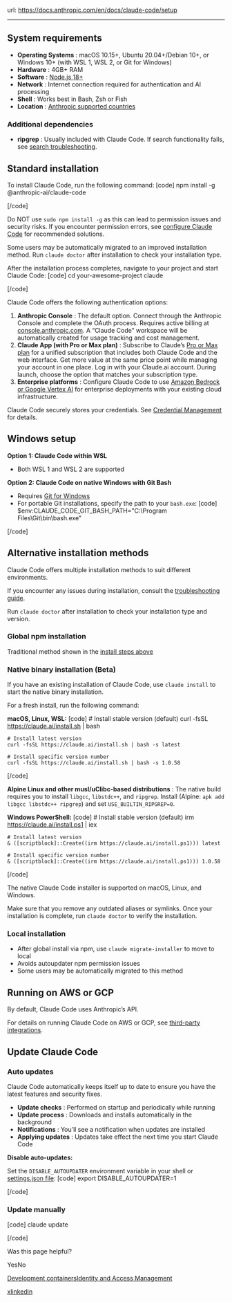 url: https://docs.anthropic.com/en/docs/claude-code/setup

---

## System requirements

  * **Operating Systems** : macOS 10.15+, Ubuntu 20.04+/Debian 10+, or Windows 10+ \(with WSL 1, WSL 2, or Git for Windows\)
  * **Hardware** : 4GB+ RAM
  * **Software** : [Node.js 18+](https://nodejs.org/en/download)
  * **Network** : Internet connection required for authentication and AI processing
  * **Shell** : Works best in Bash, Zsh or Fish
  * **Location** : [Anthropic supported countries](https://www.anthropic.com/supported-countries)

### Additional dependencies

  * **ripgrep** : Usually included with Claude Code. If search functionality fails, see [search troubleshooting](/en/docs/claude-code/troubleshooting#search-and-discovery-issues).

## Standard installation

To install Claude Code, run the following command:
[code]
    npm install -g @anthropic-ai/claude-code

[/code]

Do NOT use `sudo npm install -g` as this can lead to permission issues and security risks. If you encounter permission errors, see [configure Claude Code](/en/docs/claude-code/troubleshooting#linux-permission-issues) for recommended solutions.

Some users may be automatically migrated to an improved installation method. Run `claude doctor` after installation to check your installation type.

After the installation process completes, navigate to your project and start Claude Code:
[code]
    cd your-awesome-project
    claude

[/code]

Claude Code offers the following authentication options:

  1. **Anthropic Console** : The default option. Connect through the Anthropic Console and complete the OAuth process. Requires active billing at [console.anthropic.com](https://console.anthropic.com). A “Claude Code” workspace will be automatically created for usage tracking and cost management.
  2. **Claude App \(with Pro or Max plan\)** : Subscribe to Claude’s [Pro or Max plan](https://www.anthropic.com/pricing) for a unified subscription that includes both Claude Code and the web interface. Get more value at the same price point while managing your account in one place. Log in with your Claude.ai account. During launch, choose the option that matches your subscription type.
  3. **Enterprise platforms** : Configure Claude Code to use [Amazon Bedrock or Google Vertex AI](/en/docs/claude-code/third-party-integrations) for enterprise deployments with your existing cloud infrastructure.

Claude Code securely stores your credentials. See [Credential Management](/en/docs/claude-code/iam#credential-management) for details.

## Windows setup

**Option 1: Claude Code within WSL**

  * Both WSL 1 and WSL 2 are supported

**Option 2: Claude Code on native Windows with Git Bash**

  * Requires [Git for Windows](https://git-scm.com/downloads/win)
  * For portable Git installations, specify the path to your `bash.exe`:
[code] $env:CLAUDE_CODE_GIT_BASH_PATH="C:\Program Files\Git\bin\bash.exe"

[/code]

## Alternative installation methods

Claude Code offers multiple installation methods to suit different environments.

If you encounter any issues during installation, consult the [troubleshooting guide](/en/docs/claude-code/troubleshooting#linux-permission-issues).

Run `claude doctor` after installation to check your installation type and version.

### Global npm installation

Traditional method shown in the [install steps above](/_sites/docs.anthropic.com/en/docs/claude-code/setup#install-and-authenticate)

### Native binary installation \(Beta\)

If you have an existing installation of Claude Code, use `claude install` to start the native binary installation.

For a fresh install, run the following command:

**macOS, Linux, WSL:**
[code]
    # Install stable version (default)
    curl -fsSL https://claude.ai/install.sh | bash

    # Install latest version
    curl -fsSL https://claude.ai/install.sh | bash -s latest

    # Install specific version number
    curl -fsSL https://claude.ai/install.sh | bash -s 1.0.58

[/code]

**Alpine Linux and other musl/uClibc-based distributions** : The native build requires you to install `libgcc`, `libstdc++`, and `ripgrep`. Install \(Alpine: `apk add libgcc libstdc++ ripgrep`\) and set `USE_BUILTIN_RIPGREP=0`.

**Windows PowerShell:**
[code]
    # Install stable version (default)
    irm https://claude.ai/install.ps1 | iex

    # Install latest version
    & ([scriptblock]::Create((irm https://claude.ai/install.ps1))) latest

    # Install specific version number
    & ([scriptblock]::Create((irm https://claude.ai/install.ps1))) 1.0.58

[/code]

The native Claude Code installer is supported on macOS, Linux, and Windows.

Make sure that you remove any outdated aliases or symlinks. Once your installation is complete, run `claude doctor` to verify the installation.

### Local installation

  * After global install via npm, use `claude migrate-installer` to move to local
  * Avoids autoupdater npm permission issues
  * Some users may be automatically migrated to this method

## Running on AWS or GCP

By default, Claude Code uses Anthropic’s API.

For details on running Claude Code on AWS or GCP, see [third-party integrations](/en/docs/claude-code/third-party-integrations).

## Update Claude Code

### Auto updates

Claude Code automatically keeps itself up to date to ensure you have the latest features and security fixes.

  * **Update checks** : Performed on startup and periodically while running
  * **Update process** : Downloads and installs automatically in the background
  * **Notifications** : You’ll see a notification when updates are installed
  * **Applying updates** : Updates take effect the next time you start Claude Code

**Disable auto-updates:**

Set the `DISABLE_AUTOUPDATER` environment variable in your shell or [settings.json file](/en/docs/claude-code/settings):
[code]
    export DISABLE_AUTOUPDATER=1

[/code]

### Update manually
[code]
    claude update

[/code]

Was this page helpful?

YesNo

[Development containers](/en/docs/claude-code/devcontainer)[Identity and Access Management](/en/docs/claude-code/iam)

[x](https://x.com/AnthropicAI)[linkedin](https://www.linkedin.com/company/anthropicresearch)
